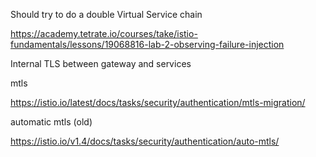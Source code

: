 Should try to do a double Virtual Service chain

https://academy.tetrate.io/courses/take/istio-fundamentals/lessons/19068816-lab-2-observing-failure-injection



Internal TLS between gateway and services



mtls

https://istio.io/latest/docs/tasks/security/authentication/mtls-migration/

automatic mtls (old)

https://istio.io/v1.4/docs/tasks/security/authentication/auto-mtls/